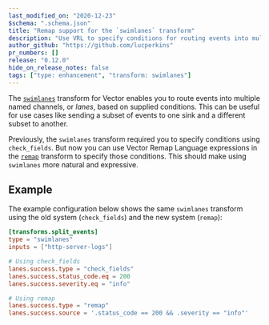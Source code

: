 ```yaml
---
last_modified_on: "2020-12-23"
$schema: ".schema.json"
title: "Remap support for the `swimlanes` transform"
description: "Use VRL to specify conditions for routing events into multiple channels"
author_github: "https://github.com/lucperkins"
pr_numbers: []
release: "0.12.0"
hide_on_release_notes: false
tags: ["type: enhancement", "transform: swimlanes"]
---
```


The [`swimlanes`][swimlanes] transform for Vector enables you to route events into
multiple named channels, or *lanes*, based on supplied conditions. This can be
useful for use cases like sending a subset of events to one sink and a different
subset to another.

Previously, the `swimlanes` transform required you to specify conditions using
`check_fields`. But now you can use Vector Remap Language expressions in the
[`remap`][remap] transform to specify those conditions. This should make using
`swimlanes` more natural and expressive.

## Example

The example configuration below shows the same `swimlanes` transform using the
old system (`check_fields`) and the new system (`remap`):

```toml
[transforms.split_events]
type = "swimlanes"
inputs = ["http-server-logs"]

# Using check_fields
lanes.success.type = "check_fields"
lanes.success.status_code.eq = 200
lanes.success.severity.eq = "info"

# Using remap
lanes.success.type = "remap"
lanes.success.source = '.status_code == 200 && .severity == "info"'
```

[swimlanes]: https://vector.dev/docs/reference/transforms/swimlanes
[remap]: https://vector.dev/docs/reference/transforms/remap
